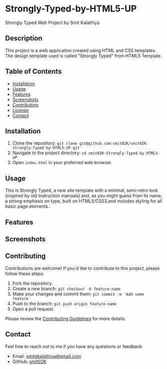 # Strongly-Typed-by-HTML5-UP

Strongly Typed Web Project by Smit Kalathiya

## Description

This project is a web application created using HTML and CSS templates. The design template used is called "Strongly Typed" from HTML5 Template.

## Table of Contents

- [Installation](#installation)
- [Usage](#usage)
- [Features](#features)
- [Screenshots](#screenshots)
- [Contributing](#contributing)
- [License](#license)
- [Contact](#contact)

## Installation

1. Clone the repository: `git clone git@github.com:smit02K/smit02K-Strongly-Typed-by-HTML5-UP.git`
2. Navigate to the project directory: `cd smit02K-Strongly-Typed-by-HTML5-UP`
3. Open `index.html` in your preferred web browser.

## Usage

This is Strongly Typed, a new site template with a minimal, semi-retro
look (inspired by old instruction manuals) and, as you might guess from its name, 
a strong emphasis on type, built on HTML5/CSS3,and includes styling for all basic page elements..
 
## Features


## Screenshots


## Contributing

Contributions are welcome! If you'd like to contribute to this project, please follow these steps:

1. Fork the repository.
2. Create a new branch: `git checkout -b feature-name`
3. Make your changes and commit them: `git commit -m 'Add some feature'`
4. Push to the branch: `git push origin feature-name`
5. Open a pull request.

Please review the [Contributing Guidelines](CONTRIBUTING.md) for more details.




## Contact

Feel free to reach out to me if you have any questions or feedback:

- Email: smitgkalathiya@email.com
- GitHub: [smit02K](https://github.com/smit02K)

